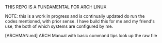 THIS REPO IS A FUNDAMENTAL FOR ARCH LINUX

NOTE: this is a work in progress and is continually updated
      do run the codes mentioned, with prior sense.
      I have build this for me and my friend's use, the both of which systems are configured by me.

[ARCHMAN.md]
  ARCH Manual with basic command tips
  look up the raw file
